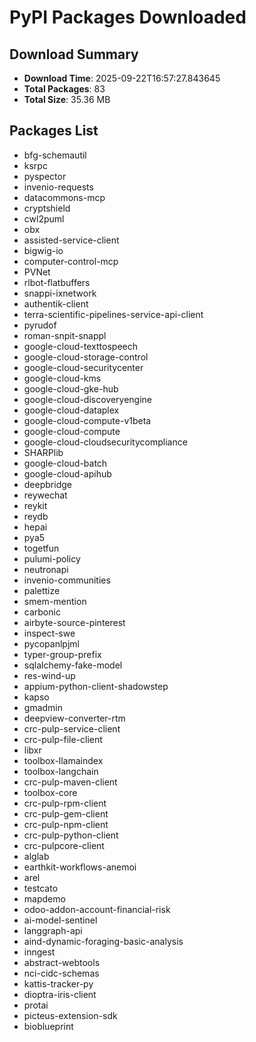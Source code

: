 # PyPI Packages Downloaded

## Download Summary
- **Download Time**: 2025-09-22T16:57:27.843645
- **Total Packages**: 83
- **Total Size**: 35.36 MB

## Packages List
- bfg-schemautil
- ksrpc
- pyspector
- invenio-requests
- datacommons-mcp
- cryptshield
- cwl2puml
- obx
- assisted-service-client
- bigwig-io
- computer-control-mcp
- PVNet
- rlbot-flatbuffers
- snappi-ixnetwork
- authentik-client
- terra-scientific-pipelines-service-api-client
- pyrudof
- roman-snpit-snappl
- google-cloud-texttospeech
- google-cloud-storage-control
- google-cloud-securitycenter
- google-cloud-kms
- google-cloud-gke-hub
- google-cloud-discoveryengine
- google-cloud-dataplex
- google-cloud-compute-v1beta
- google-cloud-compute
- google-cloud-cloudsecuritycompliance
- SHARPlib
- google-cloud-batch
- google-cloud-apihub
- deepbridge
- reywechat
- reykit
- reydb
- hepai
- pya5
- togetfun
- pulumi-policy
- neutronapi
- invenio-communities
- palettize
- smem-mention
- carbonic
- airbyte-source-pinterest
- inspect-swe
- pycopanlpjml
- typer-group-prefix
- sqlalchemy-fake-model
- res-wind-up
- appium-python-client-shadowstep
- kapso
- gmadmin
- deepview-converter-rtm
- crc-pulp-service-client
- crc-pulp-file-client
- libxr
- toolbox-llamaindex
- toolbox-langchain
- crc-pulp-maven-client
- toolbox-core
- crc-pulp-rpm-client
- crc-pulp-gem-client
- crc-pulp-npm-client
- crc-pulp-python-client
- crc-pulpcore-client
- alglab
- earthkit-workflows-anemoi
- arel
- testcato
- mapdemo
- odoo-addon-account-financial-risk
- ai-model-sentinel
- langgraph-api
- aind-dynamic-foraging-basic-analysis
- inngest
- abstract-webtools
- nci-cidc-schemas
- kattis-tracker-py
- dioptra-iris-client
- protai
- picteus-extension-sdk
- bioblueprint
